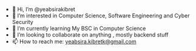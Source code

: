 - 👋 Hi, I’m @yeabsirakibret
- 👀 I’m interested in Computer Science, Software Engineering and Cyber Security 
- 🌱 I’m currently learning My BSC in Computer Science
- 💞️ I’m looking to collaborate on anything , mostly backend stuff
- 📫 How to reach me: yeabsira.kibretk@gmail.com

<!---
yeabsirakibret/yeabsirakibret is a ✨ special ✨ repository because its `README.md` (this file) appears on your GitHub profile.
You can click the Preview link to take a look at your changes.
--->
